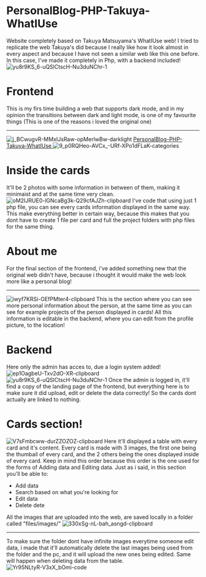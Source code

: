 # PersonalBlog-PHP-Takuya-WhatIUse
Website completely based on Takuya Matsuyama's WhatIUse web! I tried to replicate the web Takuya's did because I really like how it look almost in every aspect and because I have not seen a similar web like this one before. In this case, I've made it completely in Php, with a backend included!![yu8r9KS_6-uQSlCtscH-Nu3duNChr-1](https://user-images.githubusercontent.com/105828786/201494860-9886862a-561f-4a3a-97d6-426104756736.png)

# Frontend
This is my firs time building a web that supports dark mode, and in my opinion the transitions between dark and light mode, is one of my favourite things (This is one of the reasons i loved the original one)
* * *
![j_BCwugvR-MMxIJsRaw-opMerlwBw-darklight](https://user-images.githubusercontent.com/105828786/201495026-037ba440-a51c-4746-9bcd-cbcca07ef417.png)
[PersonalBlog-PHP-Takuya-WhatIUse
](inkdrop://note/-hAbKidX-5)![9_p0RQHeo-AVCx_-URf-XPo1dFLaK-categories](https://user-images.githubusercontent.com/105828786/201495048-c08a7604-764d-4f48-b75f-4b99021ad15f.png)

# Inside the cards 
It'll be 2 photos with some information in between of them, making it minimaist and at the same time very clean.
![oM2IJRUE0-lGNcaBg3k-Q29cfAJZh-clipboard](https://user-images.githubusercontent.com/105828786/201495062-b2c82f6c-9867-4ba6-a00f-521b6807fddc.png)
I've code that using just 1 php file, you can see every cards information displayed in the same way. This make everything better in certain way, because this makes that you dont have to create 1 file per card and full the project folders with php files for the same thing.

# About me
For the final section of the frontend, i've added something new that the original web didn't have, because i thought it would make the web look more like a personal blog!
* * *
![iwyf7KRSi-OEfPMter4-clipboard](https://user-images.githubusercontent.com/105828786/201495072-c89d75c4-5d74-484a-aaae-772a45ca1b93.png)
This is the section where you can see more personal information about the person, at the same time as you can see for example projects of the person displayed in cards! All this information is editable in the backend, where you can edit from the profile picture, to the location!

# Backend
Here only the admin has acces to, due a login system added!![ep1OagbeU-Txv2dO-XR-clipboard](https://user-images.githubusercontent.com/105828786/201495080-b4c67f11-fe09-432b-ac16-9ac78f314e9f.png)
![yu8r9KS_6-uQSlCtscH-Nu3duNChr-1](https://user-images.githubusercontent.com/105828786/201495086-6b66a0ad-249a-4dc7-8715-176d9ca851ec.png)
Once the admin is logged in, it'll find a copy of the landing page of the frontend, but everything here is to make sure it did upload, edit or delete the data correctly! So the cards dont actually are linked to nothing. 

# Cards section!
![V7sFmbcww-durZZOZOZ-clipboard](https://user-images.githubusercontent.com/105828786/201495102-d25134aa-55a5-4102-99e4-6b76b4ed909a.png)
Here it'll displayed a table with every card and it's content. Every card is made with 3 images, the first one being the thumbail of every card, and the 2 others being the ones displayed inside of every card. Keep in mind this order because this order is the one used for the forms of Adding data and Editing data.
Just as i said, in this section you'll be able to:
* Add data
* Search based on what you're looking for
* Edit data
* Delete dete

All the images that are uploaded into the web, are saved locally in a folder called "files/images/"
![330xSg-nL-bah_asngd-clipboard](https://user-images.githubusercontent.com/105828786/201495127-9b00d4c5-5a4a-4787-acd4-6316f74f33b2.png)
* * *
To make sure the folder dont have infinite images everytime someone edit data, i made that it'll automatically delete the last images being used from the folder and the pc, and it will upload the new ones being edited. Same will happen when deleting data from the table.
![Yr95NLtyR-V3xX_bOmi-code](https://user-images.githubusercontent.com/105828786/201495136-8a65ab78-c5b3-4d3d-836c-4c2e0bf02a12.png)
